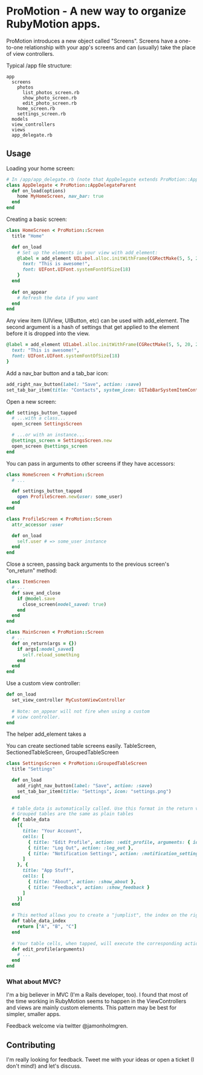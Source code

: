 # ProMotion - A new way to organize RubyMotion apps.

ProMotion introduces a new object called "Screens". Screens have a one-to-one relationship 
with your app's screens and can (usually) take the place of view controllers.

Typical /app file structure:

    app
      screens
        photos
          list_photos_screen.rb
          show_photo_screen.rb
          edit_photo_screen.rb
        home_screen.rb
        settings_screen.rb
      models
      view_controllers
      views
      app_delegate.rb

## Usage

Loading your home screen:

```ruby
# In /app/app_delegate.rb (note that AppDelegate extends ProMotion::AppDelegateParent)
class AppDelegate < ProMotion::AppDelegateParent
  def on_load(options)
    home MyHomeScreen, nav_bar: true
  end
end
```

Creating a basic screen:

```ruby
class HomeScreen < ProMotion::Screen
  title "Home"

  def on_load
    # Set up the elements in your view with add_element:
    @label = add_element UILabel.alloc.initWithFrame(CGRectMake(5, 5, 20, 20)), {
      text: "This is awesome!",
      font: UIFont.UIFont.systemFontOfSize(18)
    }
  end
  
  def on_appear
    # Refresh the data if you want
  end
end
```

Any view item (UIView, UIButton, etc) can be used with add_element.
The second argument is a hash of settings that get applied to the
element before it is dropped into the view.

```ruby
@label = add_element UILabel.alloc.initWithFrame(CGRectMake(5, 5, 20, 20)), {
  text: "This is awesome!",
  font: UIFont.UIFont.systemFontOfSize(18)
}
```

Add a nav_bar button and a tab_bar icon:

```ruby
add_right_nav_button(label: "Save", action: :save)
set_tab_bar_item(title: "Contacts", system_icon: UITabBarSystemItemContacts)
```

Open a new screen:

```ruby
def settings_button_tapped
  # ...with a class...
  open_screen SettingsScreen

  # ...or with an instance...
  @settings_screen = SettingsScreen.new
  open_screen @settings_screen
end
```

You can pass in arguments to other screens if they have accessors:

```ruby
class HomeScreen < ProMotion::Screen
  # ...

  def settings_button_tapped
    open ProfileScreen.new(user: some_user)
  end
end

class ProfileScreen < ProMotion::Screen
  attr_accessor :user

  def on_load
    self.user # => some_user instance
  end
end

```

Close a screen, passing back arguments to the previous screen's "on_return" method:

```ruby
class ItemScreen
  # ...
  def save_and_close
    if @model.save
      close_screen(model_saved: true)
    end
  end
end

class MainScreen < ProMotion::Screen
  # ...
  def on_return(args = {})
    if args[:model_saved]
      self.reload_something
    end
  end
end
```

Use a custom view controller:

```ruby
def on_load
  set_view_controller MyCustomViewController
  
  # Note: on_appear will not fire when using a custom 
  # view controller.
end
```

The helper add_element takes a

You can create sectioned table screens easily. TableScreen, SectionedTableScreen, GroupedTableScreen

```ruby
class SettingsScreen < ProMotion::GroupedTableScreen
  title "Settings"

  def on_load
    add_right_nav_button(label: "Save", action: :save)
    set_tab_bar_item(title: "Settings", icon: "settings.png")
  end
  
  # table_data is automatically called. Use this format in the return value.
  # Grouped tables are the same as plain tables
  def table_data
    [{
      title: "Your Account",
      cells: [
        { title: "Edit Profile", action: :edit_profile, arguments: { id: 3 } },
        { title: "Log Out", action: :log_out },
        { title: "Notification Settings", action: :notification_settings }
      ]
    }, {
      title: "App Stuff",
      cells: [
        { title: "About", action: :show_about },
        { title: "Feedback", action: :show_feedback }
      ]
    }]
  end

  # This method allows you to create a "jumplist", the index on the right side of the table
  def table_data_index
    return ["A", "B", "C"]
  end
  
  # Your table cells, when tapped, will execute the corresponding actions and pass in arguments:
  def edit_profile(arguments)
    # ...
  end
end
```

### What about MVC?

I'm a big believer in MVC (I'm a Rails developer, too). I found that most of the time working in RubyMotion seems to happen
in the ViewControllers and views are mainly custom elements. This pattern may be best for simpler, smaller apps.

Feedback welcome via twitter @jamonholmgren.

## Contributing

I'm really looking for feedback. Tweet me with your ideas or open a ticket (I don't mind!) and let's discuss.
